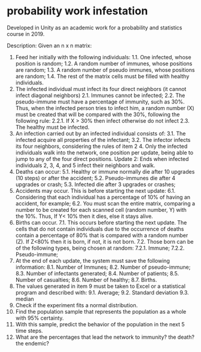 # probability work infestation
Developed in Unity as an academic work for a probability and statistics course in 2019.

Description:
Given an n x n matrix:
1. Feed her initially with the following individuals:
1.1. One infected, whose position is random;
1.2. A random number of immunes, whose positions are random; 1.3. A random number of pseudo immunes, whose positions are random; 1.4. The rest of the matrix cells must be filled with healthy individuals.
2. The infected individual must infect its four direct neighbors (it cannot infect diagonal neighbors)
2.1. Immunes cannot be infected;
2.2. The pseudo-immune must have a percentage of immunity, such as 30%. Thus, when the infected person tries to infect him, a random number (X) must be created that will be compared with the 30%, following the following rule: 2.2.1. If X > 30% then infect otherwise do not infect
2.3. The healthy must be infected.
3. An infection carried out by an infected individual consists of:
3.1. The infected acquire all properties of the infectant;
3.2. The infector infects its four neighbors, considering the rules of item 2 4. Only the infected individuals walk into the network, one position per update, being able to jump to any of the four direct positions.
Update 2: Ends when infected individuals 2, 3, 4, and 5 infect their neighbors and walk.
5. Deaths can occur:
5.1. Healthy or immune normally die after 10 upgrades (10 steps) or after the accident;
5.2. Pseudo-immunes die after 4 upgrades or crash;
5.3. Infected die after 3 upgrades or crashes;
6. Accidents may occur. This is before starting the next update: 6.1. Considering that each individual has a percentage of 10% of having an accident, for example;
6.2. You must scan the entire matrix, comparing a number to be created for each scanned cell (random number, Y) with the 10%. Thus, If Y< 10% then it dies, else it stays alive.
7. Births can occur.
7.1. This occurs before starting the next update. The cells that do not contain individuals due to the occurrence of deaths contain a percentage of 80% that is compared with a random number (Z). If Z<80% then it is born, if not, it is not born.
7.2. Those born can be of the following types, being chosen at random: 7.2.1. Immune;
7.2.2. Pseudo-immune;
8. At the end of each update, the system must save the following information: 8.1. Number of Immunes;
8.2. Number of pseudo-immune;
8.3. Number of infectants generated;
8.4. Number of patients;
8.5. Number of casualties;
8.6. Number of healthy;
8.7. Births.
9. The values generated in item 9 must be taken to Excel or a statistical program and described with:
9.1. Average;
9.2. Standard deviation
9.3. median
10. Check if the experiment fits a normal distribution.
11. Find the population sample that represents the population as a whole with 95% certainty.
12. With this sample, predict the behavior of the population in the next 5 time steps.
13. What are the percentages that lead the network to immunity? the death? the endemic?

